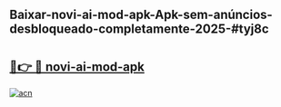 ## Baixar-novi-ai-mod-apk-Apk-sem-anúncios-desbloqueado-completamente-2025-#tyj8c

# <h2><a href="https://ainizakaria.my?title=novi-ai-mod-apk&ref=20M">🔗👉 🔴 novi-ai-mod-apk</a></h2>

[![acn](https://github.com/user-attachments/assets/0f9c940e-d8b0-45ae-aac7-cd30a18b3e1c)](https://ainizakaria.my?title=novi-ai-mod-apk&ref=20M)

